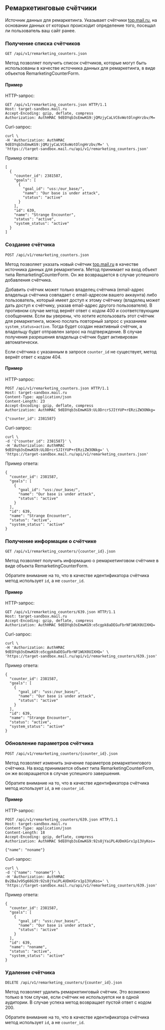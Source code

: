 ## Ремаркетинговые счётчики
Источник данных для ремаркетинга. Указывает счётчики
[top.mail.ru](http://top.mail.ru/), на основании данных от которых
происходит определение того, посещал ли пользователь ваш сайт ранее.

### Получение списка счётчиков
`GET /api/v1/remarketing_counters.json`

Метод позволяет получить список счётчиков, которые могут быть использованы
в качестве источника данных для ремаркетинга, в виде объектов
RemarketingCounterForm.

#### Пример

HTTP-запрос:

    GET /api/v1/remarketing_counters.json HTTP/1.1
    Host: target-sandbox.mail.ru
    Accept-Encoding: gzip, deflate, compress
    Authorization: AuthHMAC 9dEOYqb3sEmwKG9:jQMzjyCaLVC6vWotOlngHrzbv/M=

Curl-запрос:

    curl \
    -H 'Authorization: AuthHMAC 9dEOYqb3sEmwKG9:jQMzjyCaLVC6vWotOlngHrzbv/M=' \
    'https://target-sandbox.mail.ru/api/v1/remarketing_counters.json'

Пример ответа:

    [
      {
        "counter_id": 2381587,
        "goals": [
          {
            "goal_id": "uss:/our_base/",
            "name": "Our base is under attack",
            "status": "active"
          }
        ],
        "id": 639,
        "name": "Strange Encounter",
        "status": "active",
        "system_status": "active"
      }
    ]


### Создание счётчика
`POST /api/v1/remarketing_counters.json`

Метод позволяет указать новый счётчик [top.mail.ru](http://top.mail.ru/) в
качестве источника данных для ремаркетинга. Метод принимает на вход объект
типа RemarketingCounterForm. Он же возвращается в случае успешного
добавления счётчика.

Добавить счётчик может только владелец счётчика (email-адрес владельца
счётчика совпадает с email-адресом вашего аккаунта) либо пользователь,
который имеет доступ к этому счётчику (владелец может дать доступ к
счётчику, указав email-адрес другого пользователя). В противном
случае метод вернёт ответ с кодом 400 и соответствующим сообщением. Если
вы уверены, что хотите использовать этот счётчик для ремаркетинга, можно
послать повторный запрос с указанием `system_status=active`. Тогда
будет создан неактивный счётчик, а владельцу будет отправлен запрос на
подтверждение. В случае получения разрешения владельца счётчик будет
активирован автоматически.

Если счётчика с указанным в запросе `counter_id` не существует, метод
вернёт ответ с кодом 404.

#### Пример

HTTP-запрос:

    POST /api/v1/remarketing_counters.json HTTP/1.1
    Host: target-sandbox.mail.ru
    Content-Type: application/json
    Content-Length: 23
    Accept-Encoding: gzip, deflate, compress
    Authorization: AuthHMAC 9dEOYqb3sEmwKG9:ULODrcrSJItYUP+rERziZW3ONkg=

    {"counter_id": 2381587}

Curl-запрос:

    curl \
    -d '{"counter_id": 2381587}' \
    -H 'Authorization: AuthHMAC 9dEOYqb3sEmwKG9:ULODrcrSJItYUP+rERziZW3ONkg=' \
    'https://target-sandbox.mail.ru/api/v1/remarketing_counters.json'

Пример ответа:

    {
      "counter_id": 2381587,
      "goals": [
        {
          "goal_id": "uss:/our_base/",
          "name": "Our base is under attack",
          "status": "active"
        }
      ],
      "id": 639,
      "name": "Strange Encounter",
      "status": "active",
      "system_status": "active"
    }


### Получение информации о счётчике
`GET /api/v1/remarketing_counters/{counter_id}.json`

Метод позволяет получить информацию о ремаркетинговом счётчике в виде
объекта RemarketingCounterForm.

Обратите внимание на то, что в качестве идентификатора счётчика метод
использует `id`, а не `counter_id`.

#### Пример

HTTP-запрос:

    GET /api/v1/remarketing_counters/639.json HTTP/1.1
    Host: target-sandbox.mail.ru
    Accept-Encoding: gzip, deflate, compress
    Authorization: AuthHMAC 9dEOYqb3sEmwKG9:o5cgpk8aDEGuFbrNF1WUX0UIXHQ=

Curl-запрос:

    curl \
    -H 'Authorization: AuthHMAC 9dEOYqb3sEmwKG9:o5cgpk8aDEGuFbrNF1WUX0UIXHQ=' \
    'https://target-sandbox.mail.ru/api/v1/remarketing_counters/639.json'

Пример ответа:

    {
      "counter_id": 2381587,
      "goals": [
        {
          "goal_id": "uss:/our_base/",
          "name": "Our base is under attack",
          "status": "active"
        }
      ],
      "id": 639,
      "name": "Strange Encounter",
      "status": "active",
      "system_status": "active"
    }


### Обновление параметров счётчика
`POST /api/v1/remarketing_counters/{counter_id}.json`

Метод позволяет изменить значение параметров ремаркетингового счётчика.
На вход принимается объект типа RemarketingCounterForm, он же возвращается
в случае успешного завершения.

Обратите внимание на то, что в качестве идентификатора счётчика метод
использует `id`, а не `counter_id`.

#### Пример

HTTP-запрос:

    POST /api/v1/remarketing_counters/639.json HTTP/1.1
    Host: target-sandbox.mail.ru
    Content-Type: application/json
    Content-Length: 18
    Accept-Encoding: gzip, deflate, compress
    Authorization: AuthHMAC 9dEOYqb3sEmwKG9:92s8jYaiPL4UDmXGrx1p13VyKos=

    {"name": "noname"}

Curl-запрос:

    curl \
    -d '{"name": "noname"}' \
    -H 'Authorization: AuthHMAC Bv2BaJv95g68G39:92s8jYaiPL4UDmXGrx1p13VyKos=' \
    'https://target-sandbox.mail.ru/api/v1/remarketing_counters/639.json'

Пример ответа:

    {
      "counter_id": 2381587,
      "goals": [
        {
          "goal_id": "uss:/our_base/",
          "name": "Our base is under attack",
          "status": "active"
        }
      ],
      "id": 639,
      "name": "noname",
      "status": "active",
      "system_status": "active"
    }


### Удаление счётчика
`DELETE /api/v1/remarketing_counters/{counter_id}.json`

Метод позволяет удалить ремаркетинговый счётчик. Это возможно только в
том случае, если счётчик не используется ни в одной аудитории. В случае
успеха метод возвращает пустой ответ с кодом 200.

Обратите внимание на то, что в качестве идентификатора счётчика метод
использует `id`, а не `counter_id`.

